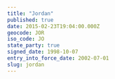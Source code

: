 ```yaml
---
title: "Jordan"
published: true
date: 2015-02-23T19:04:00.000Z
geocode: JOR
iso_code: JO
state_party: true
signed_date: 1998-10-07
entry_into_force_date: 2002-07-01
slug: jordan
---
```

